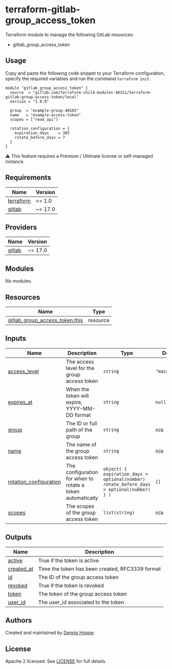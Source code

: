 # terraform-gitlab-group_access_token

Terraform module to manage the following GitLab resources:

* gitlab_group_access_token

## Usage

Copy and paste the following code snippet to your Terraform configuration,
specify the required variables and run the command `terraform init`.

```hcl
module "gitlab_group_access_token" {
  source  = "gitlab.com/terraform-child-modules-48151/terraform-gitlab-group-access-token/local"
  version = "1.0.0"

  group  = "example-group-48165"
  name   = "example-access-token"
  scopes = ["read_api"]

  rotation_configuration = {
    expiration_days    = 365
    rotate_before_days = 7
  }
}
```

:warning: This feature requires a Premium / Ultimate license or self-managed
instance.

<!-- BEGIN_TF_DOCS -->
## Requirements

| Name | Version |
|------|---------|
| <a name="requirement_terraform"></a> [terraform](#requirement\_terraform) | >= 1.0 |
| <a name="requirement_gitlab"></a> [gitlab](#requirement\_gitlab) | ~> 17.0 |

## Providers

| Name | Version |
|------|---------|
| <a name="provider_gitlab"></a> [gitlab](#provider\_gitlab) | ~> 17.0 |

## Modules

No modules.

## Resources

| Name | Type |
|------|------|
| [gitlab_group_access_token.this](https://registry.terraform.io/providers/gitlabhq/gitlab/latest/docs/resources/group_access_token) | resource |

## Inputs

| Name | Description | Type | Default | Required |
|------|-------------|------|---------|:--------:|
| <a name="input_access_level"></a> [access\_level](#input\_access\_level) | The access level for the group access token | `string` | `"maintainer"` | no |
| <a name="input_expires_at"></a> [expires\_at](#input\_expires\_at) | When the token will expire, YYYY-MM-DD format | `string` | `null` | no |
| <a name="input_group"></a> [group](#input\_group) | The ID or full path of the group | `string` | n/a | yes |
| <a name="input_name"></a> [name](#input\_name) | The name of the group access token | `string` | n/a | yes |
| <a name="input_rotation_configuration"></a> [rotation\_configuration](#input\_rotation\_configuration) | The configuration for when to rotate a token automatically | ```object( { expiration_days = optional(number) rotate_before_days = optional(number) } )``` | `{}` | no |
| <a name="input_scopes"></a> [scopes](#input\_scopes) | The scopes of the group access token | `list(string)` | n/a | yes |

## Outputs

| Name | Description |
|------|-------------|
| <a name="output_active"></a> [active](#output\_active) | True if the token is active |
| <a name="output_created_at"></a> [created\_at](#output\_created\_at) | Time the token has been created, RFC3339 format |
| <a name="output_id"></a> [id](#output\_id) | The ID of the group access token |
| <a name="output_revoked"></a> [revoked](#output\_revoked) | True if the token is revoked |
| <a name="output_token"></a> [token](#output\_token) | The token of the group access token |
| <a name="output_user_id"></a> [user\_id](#output\_user\_id) | The user\_id associated to the token |
<!-- END_TF_DOCS -->

## Authors

Created and maintained by [Dennis Hoppe](https://gitlab.com/dhoppeIT).

## License

Apache 2 licensed. See [LICENSE](LICENSE) for full details.
